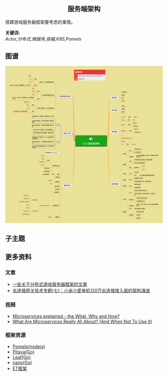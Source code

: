 <h2 align="center">服务端架构</h2>
<p>
搭建游戏服务器框架要考虑的事情。
</p>

**关键词:**<br/> 
*Actor,分布式,微服务,容器,K8S,Pomelo*

## 图谱
![图片加载中...](../exports/3.2.1.服务端架构.png?raw=true)

## 子主题

## 更多资料
### 文章
* [一些关于分布式游戏服务器框架的文章](https://www.shuzhiduo.com/R/kjdwDZ7EzN/)
* [长连接网关技术专题(七)：小米小爱单机120万长连接接入层的架构演进](http://www.52im.net/thread-3860-1-1.html)

### 视频
* [Microservices explained - the What, Why and How?](https://www.youtube.com/watch?v=rv4LlmLmVWk)
* [What Are Microservices Really All About? (And When Not To Use It)](https://www.youtube.com/watch?v=lTAcCNbJ7KE)

### 框架资源
* [Pomelo(nodejs)](https://github.com/NetEase/pomelo)
* [Pitaya(Go)](https://github.com/topfreegames/pitaya)
* [Leaf(Go)](https://github.com/name5566/leaf)
* [nano(Go)](https://github.com/lonng/nano)
* [ET框架](https://github.com/egametang/ET)

